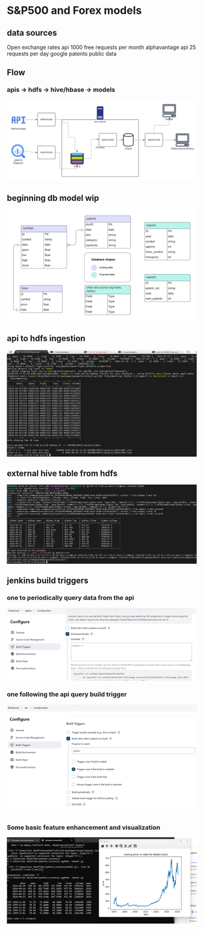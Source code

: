 # S&P500 and Forex models

## data sources
Open exchange rates api
    1000 free requests per month
alphavantage api
    25 requests per day
google patents public data
## Flow 
### apis -> hdfs -> hive/hbase -> models

![alt text](CloudArchitecture.png "pipeline")
## beginning db model wip
![alt text](db_model.png "dbmodel")

## api to hdfs ingestion
![alt text](ingest_av_api_hdfs.png "hdfs_ingestion")

## external hive table from hdfs 
![alt text](hive_table.png "external hive table")

## jenkins build triggers
### one to periodically query data from the api
![alt text](cron_trigger.png "cron build trigger")
### one following the api query build trigger
![alt text](model_trigger.png "model build trigger")

### Some basic feature enhancement and visualization
![alt text](basic_feature_nplot.png "year column/pricechart")
